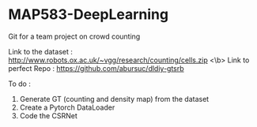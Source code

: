 # MAP583-DeepLearning
Git for a team project on crowd counting

Link to the dataset : http://www.robots.ox.ac.uk/~vgg/research/counting/cells.zip <\b>
Link to perfect Repo : https://github.com/abursuc/dldiy-gtsrb

To do :
1. Generate GT (counting and density map) from the dataset
2. Create a Pytorch DataLoader
3. Code the CSRNet
